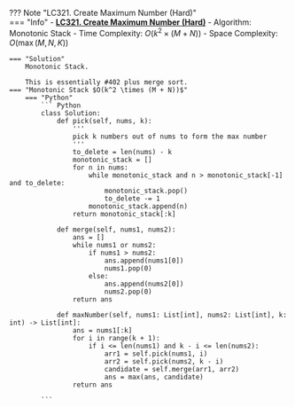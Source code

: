 ??? Note "LC321. Create Maximum Number (Hard)"    
    === "Info"
        - **<a href="https://leetcode.cn/problems/create-maximum-number/" target="_blank">LC321. Create Maximum Number (Hard)</a>**
        - Algorithm: Monotonic Stack
        - Time Complexity: $O(k^2 \times (M + N))$
        - Space Complexity: $O(\max(M, N, K))$

    === "Solution"
        Monotonic Stack.

        This is essentially #402 plus merge sort.
    === "Monotonic Stack $O(k^2 \times (M + N))$"
        === "Python"
            ``` Python
            class Solution:
                def pick(self, nums, k):
                    '''
                    pick k numbers out of nums to form the max number
                    '''
                    to_delete = len(nums) - k
                    monotonic_stack = []
                    for n in nums:
                        while monotonic_stack and n > monotonic_stack[-1] and to_delete:
                            monotonic_stack.pop()
                            to_delete -= 1
                        monotonic_stack.append(n)
                    return monotonic_stack[:k]

                def merge(self, nums1, nums2):
                    ans = []
                    while nums1 or nums2:
                        if nums1 > nums2:
                            ans.append(nums1[0])
                            nums1.pop(0)
                        else:
                            ans.append(nums2[0])
                            nums2.pop(0)
                    return ans
                    
                def maxNumber(self, nums1: List[int], nums2: List[int], k: int) -> List[int]:
                    ans = nums1[:k]        
                    for i in range(k + 1):            
                        if i <= len(nums1) and k - i <= len(nums2):
                            arr1 = self.pick(nums1, i)
                            arr2 = self.pick(nums2, k - i)
                            candidate = self.merge(arr1, arr2)
                            ans = max(ans, candidate)
                    return ans
                                        
            ```